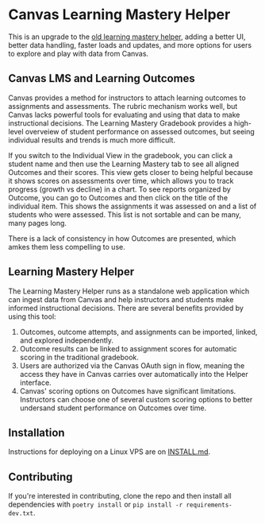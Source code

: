 # Canvas Learning Mastery Helper

This is an upgrade to the
[old learning mastery helper](https://github.com/bennettscience/canvas-learning-mastery),
adding a better UI, better data handling, faster loads and updates, and more
options for users to explore and play with data from Canvas.

## Canvas LMS and Learning Outcomes

Canvas provides a method for instructors to attach learning outcomes to
assignments and assessments. The rubric mechanism works well, but Canvas lacks
powerful tools for evaluating and using that data to make instructional
decisions. The Learning Mastery Gradebook provides a high-level overveiew of
student performance on assessed outcomes, but seeing individual results and
trends is much more difficult.

If you switch to the Individual View in the gradebook, you can click a student
name and then use the Learning Mastery tab to see all aligned Outcomes and their
scores. This view gets closer to being helpful because it shows scores on
assessments over time, which allows you to track progress (growth vs decline) in
a chart. To see reports organized by Outcome, you can go to Outcomes and then
click on the title of the individual item. This shows the assignments it was
assessed on and a list of students who were assessed. This list is not sortable
and can be many, many pages long.

There is a lack of consistency in how Outcomes are presented, which amkes them
less compelling to use.

## Learning Mastery Helper

The Learning Mastery Helper runs as a standalone web application which can
ingest data from Canvas and help instructors and students make informed
instructional decisions. There are several benefits provided by using this tool:

1. Outcomes, outcome attempts, and assignments can be imported, linked, and
   explored independently.
2. Outcome results can be linked to assignment scores for automatic scoring in
   the traditional gradebook.
3. Users are authorized via the Canvas OAuth sign in flow, meaning the access
   they have in Canvas carries over automatically into the Helper interface.
4. Canvas' scoring options on Outcomes have significant limitations. Instructors
   can choose one of several custom scoring options to better undersand student
   performance on Outcomes over time.

## Installation

Instructions for deploying on a Linux VPS are on [INSTALL.md](INSTALL.md).

## Contributing

If you're interested in contributing, clone the repo and then install all
dependencies with `poetry install` or `pip install -r requirements-dev.txt`.
